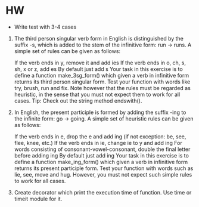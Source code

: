 # HW

* Write test with 3-4 cases


1. The third person singular verb form in English is distinguished 
    by the suffix -s, which is added to the stem of the infinitive form: 
    run -> runs. A simple set of rules can be given as follows:
    
    If the verb ends in y, remove it and add ies
    If the verb ends in o, ch, s, sh, x or z, add es
    By default just add s
    Your task in this exercise is to define a function make_3sg_form() 
    which given a verb in infinitive form returns its third person singular 
    form. Test your function with words like try, brush, run and fix. 
    Note however that the rules must be regarded as heuristic, in the 
    sense that you must not expect them to work for all cases. Tip: Check 
    out the string method endswith().

2. In English, the present participle is formed by adding the suffix -ing 
    to the infinite form: go -> going. A simple set of heuristic rules can be 
    given as follows:
    
    If the verb ends in e, drop the e and add ing (if not exception: be, see, 
      flee, knee, etc.)
    If the verb ends in ie, change ie to y and add ing
    For words consisting of consonant-vowel-consonant, double the final letter 
    before adding ing
    By default just add ing
    Your task in this exercise is to define a function make_ing_form() which 
    given a verb in infinitive form returns its present participle form. Test 
    your function with words such as lie, see, move and hug. However, you must 
    not expect such simple rules to work for all cases.

3. Create decorator which print the execution time of function.
Use time or timeit module for it.
